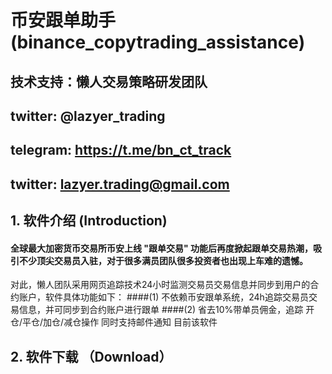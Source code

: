 # 币安跟单助手 (binance_copytrading_assistance)
## 技术支持：懒人交易策略研发团队
## twitter: @lazyer_trading
## telegram: https://t.me/bn_ct_track
## twitter: lazyer.trading@gmail.com

## 1. 软件介绍 (Introduction)
#### 全球最大加密货币交易所币安上线 "跟单交易" 功能后再度掀起跟单交易热潮，吸引不少顶尖交易员入驻，对于很多满员团队很多投资者也出现上车难的遗憾。
对此，懒人团队采用网页追踪技术24小时监测交易员交易信息并同步到用户的合约账户，软件具体功能如下：
####(1) 不依赖币安跟单系统，24h追踪交易员交易信息，并可同步到合约账户进行跟单
####(2) 省去10%带单员佣金，追踪 开仓/平仓/加仓/减仓操作 同时支持邮件通知
目前该软件
## 2. 软件下载 （Download）